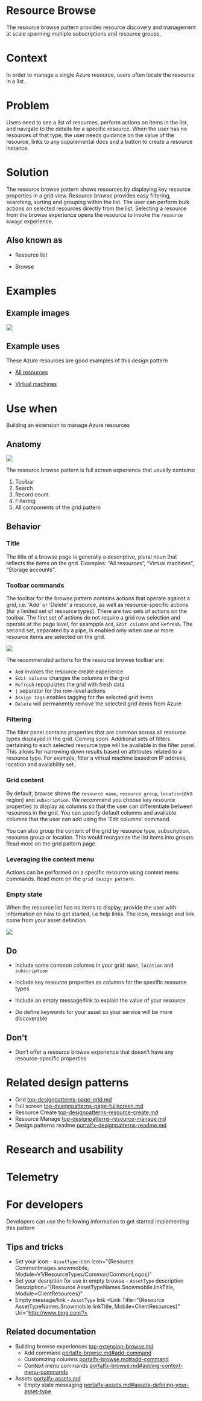 ﻿# Resource Browse 
The resource browse pattern provides resource discovery and management at scale spanning multiple subscriptions and resource groups.

# Context
In order to manage a single Azure resource, users often locate the resource in a list.

# Problem
Users need to see a list of resources, perform actions on items in the list, and navigate to the details for a specific resource.  When the user has no resources of that type, the user needs guidance on the value of the resource, links to any supplemental docs and a button to create a resource instance.

# Solution
The resource browse pattern shows resources by displaying key resource properties in a grid view. Resource browse provides easy filtering, searching, sorting and grouping within the list. The user can perform bulk actions on selected resources directly from the list. Selecting a resource from the browse experience opens the resource to invoke the `resource manage` experience.


## Also known as 

-   Resource list

-   Browse
  

# Examples 

## Example images
<div style="max-width:800px">
<img alttext="Resource browse example" src="../media/top-designpatterns-resource-browse/resource-browse-1.png"  />
</div>

## Example uses
These Azure resources are good examples of this design pattern 

-   [All resources](https://rc.portal.azure.com/#blade/HubsExtension/ArtBrowseBlade/resourceType/Microsoft.Resources%2Fresources)

-   [Virtual machines](https://rc.portal.azure.com/#blade/HubsExtension/Resources/resourceType/Microsoft.Compute%2FVirtualMachines) 

# Use when
Building an extension to manage Azure resources

## Anatomy  
<div style="max-width:800px">
<img alttext="Resource browse anatomy" src="../media/top-designpatterns-resource-browse/resource-browse-anatomy.png"/>
</div>

The resource browse pattern is full screen experience that usually contains:
1. Toolbar
2. Search
3. Record count
4. Filtering
5. All components of the grid pattern 

## Behavior 

### Title
The title of a browse page is generally a descriptive, plural noun that reflects the items on the grid. Examples: “All resources”, “Virtual machines”, “Storage accounts”.

### Toolbar commands
The toolbar for the browse pattern contains actions that operate against a grid, i.e. 'Add' or 'Delete' a resource, as well as resource-specific actions (for a limited set of resource types). 
There are two sets of actions on the toolbar. The first set of actions do not require a grid row selection and operate at the page level, for exampple `Add`, `Edit columns` and `Refresh`. The second set, separated by a pipe, is enabled only when one or more resource items are selected on the grid. 

<div style="max-width:800px">
<img alttext="Resource browse toolbar" src="../media/top-designpatterns-resource-browse/resource-browse-toolbar.png"/>

The recommended actions for the resource browse toolbar are:
* `Add` invokes the resource create experience
* `Edit columns` changes the columns in the grid
* `Refresh` repopulates the grid with fresh data
* `|` separator for the row-level actions
* `Assign tags` enables tagging for the selected grid items
* `Delete` will permanently remove the selected grid items from Azure

### Filtering
The filter panel contains properties that are common across all resource types displayed in the grid.
Coming soon: Additional sets of filters pertaining to each selected resource type will be available in the filter panel. This allows for narrowing down results based on attributes related to a resource type. For example, filter a virtual machine based on IP address, location and availability set.

### Grid content
By default, browse shows the `resource name`, `resource group`, `location`(aka region) and `subscription`. We recommend you choose key resource properties to display as columns so that the user can differentiate between resources in the grid. You can specify default columns and available columns that the user can add using the 'Edit columns' command. 

You can also group the content of the grid by resource type, subscription, resource group or location. This would reorganize the list items into groups. Read more on the grid pattern page.

### Leveraging the context menu
Actions can be performed on a specific resource using context menu commands. Read more on the `grid design pattern`.

### Empty state
When the resource list has no items to display, provide the user with information on how to get started, i.e help links. The icon, message and link come from your asset definition.
<div style="max-width:800px">
<img alttext="Empty state" src="../media/top-designpatterns-resource-browse/resource-browse-NoResources.png"/>

## Do 

- Include some common columns in your grid: `Name`, `location` and `subscription`

- Include key resource properties as columns for the specific resource types

- Include an empty message/link to explain the value of your resource

- Do define keywords for your asset so your service will be more discoverable  


## Don't 

- Don’t offer a resource browse experience that doesn’t have any resource-specific properties    

# Related design patterns

* Grid [top-designpatterns-page-grid.md](top-designpatterns-page-grid.md)
* Full screen [top-designpatterns-page-fullscreen.md](top-designpatterns-page-fullscreen.md)
* Resource Create [top-designpatterns-resource-create.md](top-designpatterns-resource-create.md)
* Resource Manage [top-designpatterns-resource-manage.md](top-designpatterns-resource-manage.md)
* Design patterns readme [portalfx-designpatterns-readme.md](portalfx-designpatterns-readme.md)

# Research and usability

# Telemetry

# For developers 
Developers can use the following information to get started implementing this pattern

## Tips and tricks 

* Set your icon - `AssetType` icon Icon=”{Resource CommonImages.snowmobile, Module=V1/ResourceTypes/Common/CommonLogos}”
* Set your desription for use in empty browse - `AssetType` description Description=”{Resource AssetTypeNames.Snowmobile.linkTitle, Module=ClientResources}”
* Empty message/link - `AssetType` link <Link Title=”{Resource AssetTypeNames.Snowmobile.linkTitle, Mobile=ClientResources}” Uri=”http://www.bing.com”/>


## Related documentation

<!-- TODO Fixup links when new browse publishes -->
* Building browse experiences [top-extension-browse.md](top-extension-browse.md)
    * Add command [portalfx-browse.md#add-command](portalfx-browse.md#add-command)
    * Customizing columns [portalfx-browse.md#add-command](portalfx-browse.md#add-command)
    * Context menu commands [portalfx-browse.md#adding-context-menu-commands](portalfx-browse.md#adding-context-menu-commands)
* Assets [portalfx-assets.md](portalfx-assets.md)
    * Empty state messaging [portalfx-assets.md#assets-defining-your-asset-type](portalfx-assets.md#assets-defining-your-asset-type)

